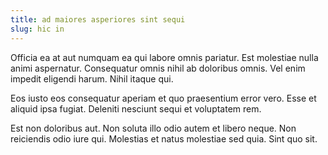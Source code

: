 ```yaml
---
title: ad maiores asperiores sint sequi
slug: hic in
---
```


Officia ea at aut numquam ea qui labore omnis pariatur. Est molestiae nulla animi aspernatur. Consequatur omnis nihil ab doloribus omnis. Vel enim impedit eligendi harum. Nihil itaque qui.

Eos iusto eos consequatur aperiam et quo praesentium error vero. Esse et aliquid ipsa fugiat. Deleniti nesciunt sequi et voluptatem rem.

Est non doloribus aut. Non soluta illo odio autem et libero neque. Non reiciendis odio iure qui. Molestias et natus molestiae sed quia. Sint quo sit.
